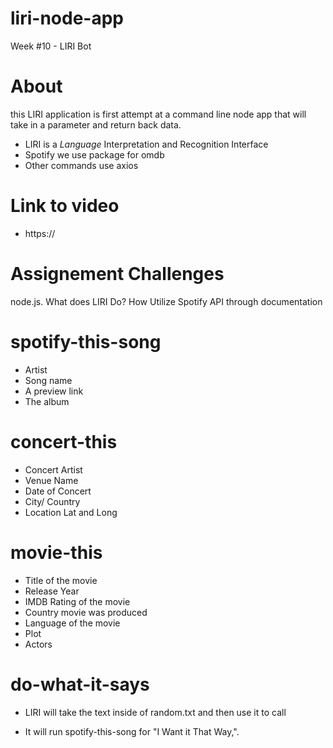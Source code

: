 # liri-node-app
Week #10 - LIRI Bot


# About
this LIRI application is first attempt at a command line node app that will take in a parameter and return back data.
  - LIRI is a _Language_ Interpretation and Recognition Interface
  - Spotify we use package for omdb
  - Other commands use axios

# Link to video   
- https://

# Assignement Challenges
node.js.
What does LIRI Do?  How 
Utilize Spotify API through documentation

# spotify-this-song
  - Artist
  - Song name
  - A preview link
  - The album

# concert-this
  - Concert Artist
  - Venue Name
  - Date of Concert
  - City/ Country
  - Location Lat and Long

# movie-this
  - Title of the movie
  - Release Year
  - IMDB Rating of the movie
  - Country movie was produced
  - Language of the movie
  - Plot
  - Actors

# do-what-it-says
  - LIRI will take the text inside of random.txt and then use it to call

  - It will run spotify-this-song for "I Want it That Way,".
